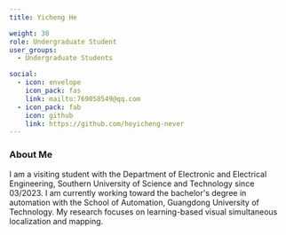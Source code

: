 ```yaml
---
title: Yicheng He

weight: 30
role: Undergraduate Student
user_groups:
  - Undergraduate Students

social:
  - icon: envelope 
    icon_pack: fas
    link: mailto:769058549@qq.com
  - icon_pack: fab
    icon: github
    link: https://github.com/heyicheng-never
---
```

### About Me
I am a visiting student with the Department of Electronic and Electrical Engineering, Southern University of Science and Technology since 03/2023. I am currently working toward the bachelor's degree in automation with the School of Automation, Guangdong University of Technology. My research focuses on learning-based visual simultaneous localization and mapping.


